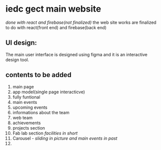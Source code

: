 <!-- @format -->

# iedc gect main website

_done with react and firebase(not finalized)_
the web site works are finalized to do with react(front end) and firebase(back end) <br>

## UI design:

The main user interface is designed using figma and it is an interactive design tool.

## contents to be added

1. main page
2. app model(single page interacticve)
3. fully funtional
4. main events
5. upcoming events
6. informations about the team
7. web team
8. achievements
9. projects section
10. Fab lab section _facilities in short_
11. Carousel - _sliding in picture and main events in past_
12.
